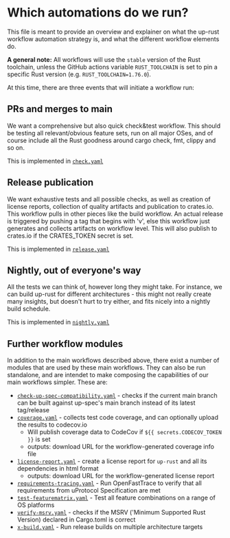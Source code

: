 # Which automations do we run?

This file is meant to provide an overview and explainer on what the up-rust workflow automation strategy is, and what the different workflow elements do.

__A general note:__ All workflows will use the `stable` version of the Rust toolchain, unless the GitHub actions variable `RUST_TOOLCHAIN` is set to pin a specific Rust version (e.g. ```RUST_TOOLCHAIN=1.76.0```).

At this time, there are three events that will initiate a workflow run:

## PRs and merges to main

We want a comprehensive but also quick check&test workflow. This should be testing all relevant/obvious feature sets, run on all major OSes, and of course include all the Rust goodness around cargo check, fmt, clippy and so on.

This is implemented in [`check.yaml`](check.yaml)

## Release publication

We want exhaustive tests and all possible checks, as well as creation of license reports, collection of quality artifacts and publication to crates.io. This workflow pulls in other pieces like the build workflow. An actual release is triggered by pushing a tag that begins with 'v', else this workflow just generates and collects artifacts on workflow level. This will also publish to crates.io if the CRATES_TOKEN secret is set.

This is implemented in [`release.yaml`](release.yaml)

## Nightly, out of everyone's way

All the tests we can think of, however long they might take. For instance, we can build up-rust for different architectures - this might not really create many insights, but doesn't hurt to try either, and fits nicely into a nightly build schedule.

This is implemented in [`nightly.yaml`](nightly.yaml)

## Further workflow modules

In addition to the main workflows described above, there exist a number of modules that are used by these main workflows. They can also be run standalone, and are intendet to make composing the capabilities of our main workflows simpler. These are:

- [`check-up-spec-compatibility.yaml`](check-up-spec-compatibility.yaml) - checks if the current main branch can be built against up-spec's main branch instead of its latest tag/release
- [`coverage.yaml`](coverage.yaml) - collects test code coverage, and can optionally upload the results to codecov.io
  - Will publish coverage data to CodeCov if `${{ secrets.CODECOV_TOKEN }}` is set
  - outputs: download URL for the workflow-generated coverage info file
- [`license-report.yaml`](license-report.yaml) - create a license report for `up-rust` and all its dependencies in html format
  - outputs: download URL for the workflow-generated license report
- [`requirements-tracing.yaml`](requirements-tracing.yaml) - Run OpenFastTrace to verify that all requirements from uProtocol Specification are met
- [`test-featurematrix.yaml`](test-featurematrix.yaml) - Test all feature combinations on a range of OS platforms
- [`verify-msrv.yaml`](verify-msrv.yaml) - checks if the MSRV ('Minimum Supported Rust Version) declared in Cargo.toml is correct
- [`x-build.yaml`](x-build.yaml) - Run release builds on multiple architecture targets
